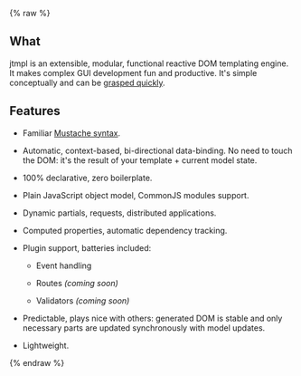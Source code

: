 {% raw %}

## What

jtmpl is an extensible, modular, functional reactive DOM templating engine.
It makes complex GUI development fun and productive.
It's simple conceptually and can be [grasped quickly](tutorial).


## Features


* Familiar [Mustache syntax](https://mustache.github.io/mustache.5.html).

* Automatic, context-based, bi-directional data-binding.
No need to touch the DOM: it's the result of your template + current model state.

* 100% declarative, zero boilerplate.

* Plain JavaScript object model, CommonJS modules support.

* Dynamic partials, requests, distributed applications.

* Computed properties, automatic dependency tracking.

* Plugin support, batteries included:

  * Event handling

  * Routes _(coming soon)_

  * Validators _(coming soon)_

* Predictable, plays nice with others: generated DOM is stable and only necessary parts
are updated synchronously with model updates.

* Lightweight.





{% endraw %}
